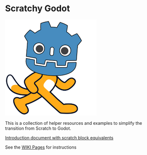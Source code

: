 # Scratchy Godot
<img src="https://raw.githubusercontent.com/CoderDojo-Ennis/ScratchyGodot/main/Graphics2D/Characters/ScratchyGodot.svg" width="300" />

This is a collection of helper resources and examples to simplify the transition from Scratch to Godot.

[Introduction document with scratch block equivalents](https://tinyurl.com/scratchgodot)

See the [WIKI Pages](https://github.com/CoderDojo-Ennis/ScratchyGodot/wiki) for instructions

